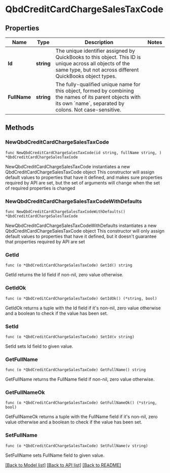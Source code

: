 # QbdCreditCardChargeSalesTaxCode

## Properties

Name | Type | Description | Notes
------------ | ------------- | ------------- | -------------
**Id** | **string** | The unique identifier assigned by QuickBooks to this object. This ID is unique across all objects of the same type, but not across different QuickBooks object types. | 
**FullName** | **string** | The fully-qualified unique name for this object, formed by combining the names of its parent objects with its own &#x60;name&#x60;, separated by colons. Not case-sensitive. | 

## Methods

### NewQbdCreditCardChargeSalesTaxCode

`func NewQbdCreditCardChargeSalesTaxCode(id string, fullName string, ) *QbdCreditCardChargeSalesTaxCode`

NewQbdCreditCardChargeSalesTaxCode instantiates a new QbdCreditCardChargeSalesTaxCode object
This constructor will assign default values to properties that have it defined,
and makes sure properties required by API are set, but the set of arguments
will change when the set of required properties is changed

### NewQbdCreditCardChargeSalesTaxCodeWithDefaults

`func NewQbdCreditCardChargeSalesTaxCodeWithDefaults() *QbdCreditCardChargeSalesTaxCode`

NewQbdCreditCardChargeSalesTaxCodeWithDefaults instantiates a new QbdCreditCardChargeSalesTaxCode object
This constructor will only assign default values to properties that have it defined,
but it doesn't guarantee that properties required by API are set

### GetId

`func (o *QbdCreditCardChargeSalesTaxCode) GetId() string`

GetId returns the Id field if non-nil, zero value otherwise.

### GetIdOk

`func (o *QbdCreditCardChargeSalesTaxCode) GetIdOk() (*string, bool)`

GetIdOk returns a tuple with the Id field if it's non-nil, zero value otherwise
and a boolean to check if the value has been set.

### SetId

`func (o *QbdCreditCardChargeSalesTaxCode) SetId(v string)`

SetId sets Id field to given value.


### GetFullName

`func (o *QbdCreditCardChargeSalesTaxCode) GetFullName() string`

GetFullName returns the FullName field if non-nil, zero value otherwise.

### GetFullNameOk

`func (o *QbdCreditCardChargeSalesTaxCode) GetFullNameOk() (*string, bool)`

GetFullNameOk returns a tuple with the FullName field if it's non-nil, zero value otherwise
and a boolean to check if the value has been set.

### SetFullName

`func (o *QbdCreditCardChargeSalesTaxCode) SetFullName(v string)`

SetFullName sets FullName field to given value.



[[Back to Model list]](../README.md#documentation-for-models) [[Back to API list]](../README.md#documentation-for-api-endpoints) [[Back to README]](../README.md)


